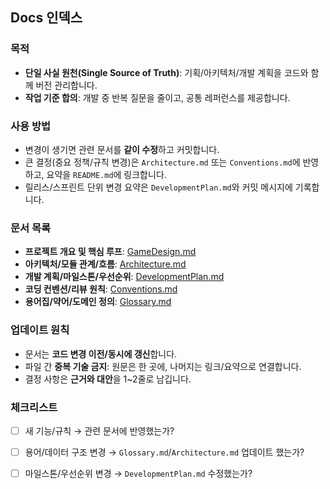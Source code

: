 ## Docs 인덱스

### 목적
- **단일 사실 원천(Single Source of Truth)**: 기획/아키텍처/개발 계획을 코드와 함께 버전 관리합니다.
- **작업 기준 합의**: 개발 중 반복 질문을 줄이고, 공통 레퍼런스를 제공합니다.

### 사용 방법
- 변경이 생기면 관련 문서를 **같이 수정**하고 커밋합니다.
- 큰 결정(중요 정책/규칙 변경)은 `Architecture.md` 또는 `Conventions.md`에 반영하고, 요약을 `README.md`에 링크합니다.
- 릴리스/스프린트 단위 변경 요약은 `DevelopmentPlan.md`와 커밋 메시지에 기록합니다.

### 문서 목록
- **프로젝트 개요 및 핵심 루프**: [GameDesign.md](./GameDesign.md)
- **아키텍처/모듈 관계/흐름**: [Architecture.md](./Architecture.md)
- **개발 계획/마일스톤/우선순위**: [DevelopmentPlan.md](./DevelopmentPlan.md)
- **코딩 컨벤션/리뷰 원칙**: [Conventions.md](./Conventions.md)
- **용어집/약어/도메인 정의**: [Glossary.md](./Glossary.md)

### 업데이트 원칙
- 문서는 **코드 변경 이전/동시에 갱신**합니다.
- 파일 간 **중복 기술 금지**: 원문은 한 곳에, 나머지는 링크/요약으로 연결합니다.
- 결정 사항은 **근거와 대안**을 1~2줄로 남깁니다.

### 체크리스트
- [ ] 새 기능/규칙 → 관련 문서에 반영했는가?
- [ ] 용어/데이터 구조 변경 → `Glossary.md`/`Architecture.md` 업데이트 했는가?
- [ ] 마일스톤/우선순위 변경 → `DevelopmentPlan.md` 수정했는가?


